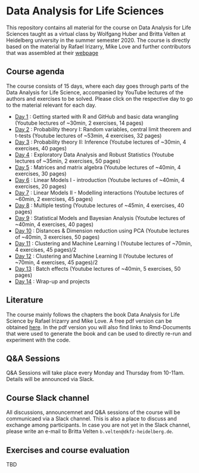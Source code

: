 # Data Analysis for Life Sciences 
This repository contains all material for the course on Data Analysis for Life Sciences taught as a virtual class by Wolfgang Huber and Britta Velten at Heidelberg university in the summer semester 2020. The course is directly based on the material by Rafael Irizarry, Mike Love and further contributors that was assembled at their [webpage](https://rafalab.github.io/pages/harvardx.html)

## Course agenda
The course consists of 15 days, where each day goes through parts of the Data Analysis for Life Science, accompanied by YouTube lectures of the authors and exercises to be solved. Please click on the respective day to go to the material relevant for each day.

* [Day 1](day1/) :  Getting started with R and GitHub and basic data wrangling
(Youtube lectures of ~30min, 2 exercises, 14 pages)
* [Day 2](day2/) : Probability theory I: Random variables, central limit theorem and t-tests 
(Youtube lectures of ~53min, 4 exercises, 32 pages)
* [Day 3](day3/) : Probability theory II: Inference
(Youtube lectures of ~30min, 4 exercises, 40 pages)
* [Day 4](day4/) : Exploratory Data Analysis and Robust Statistics
(Youtube lectures of ~35min, 2 exercises, 50 pages)
* [Day 5](day5/) : Matrices and matrix algebra
(Youtube lectures of ~40min, 4 exercises, 30 pages)
* [Day 6](day6/) : Linear Models I - introduction
(Youtube lectures of ~40min, 4 exercises, 20 pages)
* [Day 7](day7/) : Linear Models II - Modelling interactions
(Youtube lectures of ~60min, 2 exercises, 45 pages)
* [Day 8](day8/) : Multiple testing
(Youtube lectures of ~45min, 4 exercises, 40 pages)
* [Day 9](day9/) : Statistical Models and Bayesian Analysis 
(Youtube lectures of ~40min, 4 exercises, 40 pages)
* [Day 10](day10/) :  Distances & Dimension reduction using PCA
(Youtube lectures of ~40min, 3 exercises, 50 pages)
* [Day 11](day11/) : Clustering and Machine Learning I 
(Youtube lectures of ~70min, 4 exercises, 45 pages)/2
* [Day 12](day12/) : Clustering and Machine Learning II
(Youtube lectures of ~70min, 4 exercises, 45 pages)/2
* [Day 13](day13/) : Batch effects
(Youtube lectures of ~40min, 5 exercises, 50 pages)
* [Day 14](day14/) : Wrap-up and projects

## Literature
The course mainly follows the chapters the book Data Analysis for Life Science by Rafael Irizarry and Mike Love. A free pdf version can be obtained [here](https://leanpub.com/dataanalysisforthelifesciences). In the pdf version you will also find links to Rmd-Documents that were used to generate the book and can be used to directly re-run and experiment with the code.

## Q&A Sessions
Q&A Sessions will take place every Monday and Thursday from 10-11am.
Details will be announced via Slack.

## Course Slack channel
All discussions, announcemnet and Q&A sessions of the course will be communicaed via a Slack channel. This is also a place to discuss and exchange among participants. In case you are not yet in the Slack channel, please write an e-mail to Britta Velten `b.velten@dkfz-heidelberg.de`.

## Exercises and course evaluation
TBD
